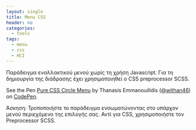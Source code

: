 ```yaml
---
layout: single
title: Menu CSS
header: no
categories:
  - tools
tags:
  - menu
  - css
  - HCI
---
```


Παράδειγμα εναλλακτικού μενού χωρίς τη χρήση Javascript. Για τη δημιουργία της διάδρασης έχει χρησιμοποιηθεί ο CSS preprocessor SCSS.

<p data-height="350" data-theme-id="17517" data-slug-hash="YzWmQOG" data-default-tab="result" data-user="sckarolos" class='codepen'>See the Pen <a href='https://codepen.io/withan46/pen/YzWmQOG'>Pure CSS Circle Menu</a> by Thanasis Emmanouilidis (<a href='https://codepen.io/withan46'>@withan46</a>) on <a href='https://codepen.io'>CodePen</a>.</p>
<script async src="//assets.codepen.io/assets/embed/ei.js"></script>

Άσκηση: Τροποποιήστε το παράδειγμα ενσωματώνοντας στο υπάρχον μενού περιεχόμενο της επιλογής σας. Αντί για CSS, χρησιμοποιήστε τον Preprocessor SCSS.
